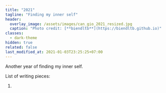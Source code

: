 ```yaml
---
title: "2021"
tagline: "Finding my inner self"
header:
  overlay_image: /assets/images/can_gio_2021_resized.jpg
  caption: "Photo credit: [**biendltb**](https://biendltb.github.io)"
classes:
  - dark-theme
hidden: true
related: false
last_modified_at: 2021-01-03T23:25:25+07:00
---
```


Another year of finding my inner self.

List of writing pieces:

1. 